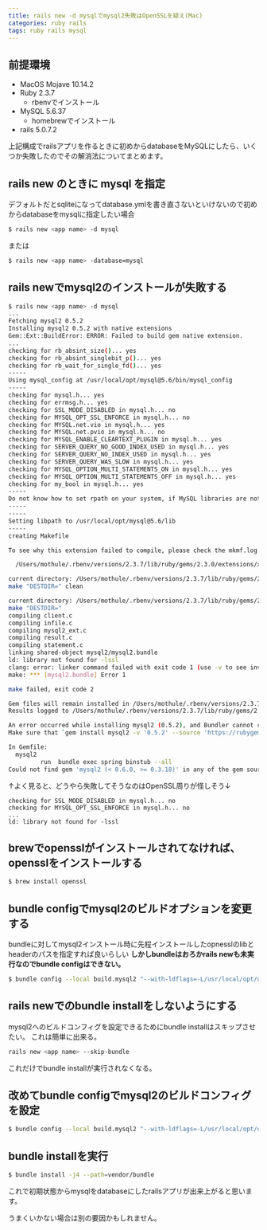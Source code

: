 ```yaml
---
title: rails new -d mysqlでmysql2失敗はOpenSSLを疑え(Mac)
categories: ruby rails
tags: ruby rails mysql
---
```

## 前提環境

- MacOS Mojave 10.14.2
- Ruby 2.3.7
  - rbenvでインストール
- MySQL 5.6.37
  - homebrewでインストール
- rails 5.0.7.2



上記構成でrailsアプリを作るときに初めからdatabaseをMySQLにしたら、いくつか失敗したのでその解消法についてまとめます。

## rails new のときに mysql を指定
デフォルトだとsqliteになってdatabase.ymlを書き直さないといけないので初めからdatabaseをmysqlに指定したい場合

```sh
$ rails new <app name> -d mysql
```
または
```sh
$ rails new <app name> -database=mysql
```


## rails newでmysql2のインストールが失敗する

```sh
$ rails new <app name> -d mysql
...
Fetching mysql2 0.5.2
Installing mysql2 0.5.2 with native extensions
Gem::Ext::BuildError: ERROR: Failed to build gem native extension.
...
checking for rb_absint_size()... yes
checking for rb_absint_singlebit_p()... yes
checking for rb_wait_for_single_fd()... yes
-----
Using mysql_config at /usr/local/opt/mysql@5.6/bin/mysql_config
-----
checking for mysql.h... yes
checking for errmsg.h... yes
checking for SSL_MODE_DISABLED in mysql.h... no
checking for MYSQL_OPT_SSL_ENFORCE in mysql.h... no
checking for MYSQL.net.vio in mysql.h... yes
checking for MYSQL.net.pvio in mysql.h... no
checking for MYSQL_ENABLE_CLEARTEXT_PLUGIN in mysql.h... yes
checking for SERVER_QUERY_NO_GOOD_INDEX_USED in mysql.h... yes
checking for SERVER_QUERY_NO_INDEX_USED in mysql.h... yes
checking for SERVER_QUERY_WAS_SLOW in mysql.h... yes
checking for MYSQL_OPTION_MULTI_STATEMENTS_ON in mysql.h... yes
checking for MYSQL_OPTION_MULTI_STATEMENTS_OFF in mysql.h... yes
checking for my_bool in mysql.h... yes
-----
Do not know how to set rpath on your system, if MySQL libraries are not in path mysql2 may not load
-----
-----
Setting libpath to /usr/local/opt/mysql@5.6/lib
-----
creating Makefile

To see why this extension failed to compile, please check the mkmf.log which can be found here:

  /Users/mothule/.rbenv/versions/2.3.7/lib/ruby/gems/2.3.0/extensions/x86_64-darwin-18/2.3.0-static/mysql2-0.5.2/mkmf.log

current directory: /Users/mothule/.rbenv/versions/2.3.7/lib/ruby/gems/2.3.0/gems/mysql2-0.5.2/ext/mysql2
make "DESTDIR=" clean

current directory: /Users/mothule/.rbenv/versions/2.3.7/lib/ruby/gems/2.3.0/gems/mysql2-0.5.2/ext/mysql2
make "DESTDIR="
compiling client.c
compiling infile.c
compiling mysql2_ext.c
compiling result.c
compiling statement.c
linking shared-object mysql2/mysql2.bundle
ld: library not found for -lssl
clang: error: linker command failed with exit code 1 (use -v to see invocation)
make: *** [mysql2.bundle] Error 1

make failed, exit code 2

Gem files will remain installed in /Users/mothule/.rbenv/versions/2.3.7/lib/ruby/gems/2.3.0/gems/mysql2-0.5.2 for inspection.
Results logged to /Users/mothule/.rbenv/versions/2.3.7/lib/ruby/gems/2.3.0/extensions/x86_64-darwin-18/2.3.0-static/mysql2-0.5.2/gem_make.out

An error occurred while installing mysql2 (0.5.2), and Bundler cannot continue.
Make sure that `gem install mysql2 -v '0.5.2' --source 'https://rubygems.org/'` succeeds before bundling.

In Gemfile:
  mysql2
         run  bundle exec spring binstub --all
Could not find gem 'mysql2 (< 0.6.0, >= 0.3.18)' in any of the gem sources listed in your Gemfile.
```

↑よく見ると、どうやら失敗してそうなのはOpenSSL周りが怪しそう↓
```
checking for SSL_MODE_DISABLED in mysql.h... no
checking for MYSQL_OPT_SSL_ENFORCE in mysql.h... no
...
ld: library not found for -lssl
```

## brewでopensslがインストールされてなければ、opensslをインストールする
```sh
$ brew install openssl
```

## bundle configでmysql2のビルドオプションを変更する
bundleに対してmysql2インストール時に先程インストールしたopnesslのlibとheaderのパスを指定すれば良いらしい
**しかしbundleはおろかrails newも未実行なのでbundle configはできない。**
```sh
$ bundle config --local build.mysql2 "--with-ldflags=-L/usr/local/opt/openssl/lib --with-cppflags=-I/usr/local/opt/openssl/include"
```


## rails newでのbundle installをしないようにする
mysql2へのビルドコンフィグを設定できるためにbundle installはスキップさせたい。
これは簡単に出来る。

```sh
rails new <app name> --skip-bundle
```
これだけでbundle installが実行されなくなる。

## 改めてbundle configでmysql2のビルドコンフィグを設定

```sh
$ bundle config --local build.mysql2 "--with-ldflags=-L/usr/local/opt/openssl/lib --with-cppflags=-I/usr/local/opt/openssl/include"
```

## bundle installを実行
```sh
$ bundle install -j4 --path=vendor/bundle
```

これで初期状態からmysqlをdatabaseにしたrailsアプリが出来上がると思います。

うまくいかない場合は別の要因かもしれません。
